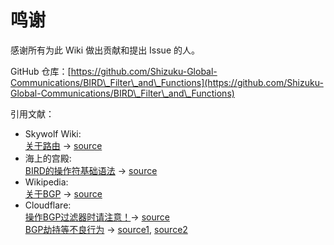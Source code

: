 # 鸣谢

感谢所有为此 Wiki 做出贡献和提出 Issue 的人。



GitHub 仓库：[https://github.com/Shizuku-Global-Communications/BIRD\_Filter\_and\_Functions](https://github.com/Shizuku-Global-Communications/BIRD\_Filter\_and\_Functions)

引用文献：

* Skywolf Wiki: \
  [关于路由](before-started/about-route.md) -> [source](https://wiki.skywolf.cloud/quickstart/before.html#%E4%BD%95%E4%B8%BA%E8%B7%AF%E7%94%B1)
* 海上的宫殿: \
  [BIRD的操作符基础语法](new-filter.md#guo-lv-qi) -> [source](https://soha.moe/post/bird-bgp-kickstart.html)
* Wikipedia:\
  [关于BGP](before-started/about-bgp.md) -> [source](https://zh.wikipedia.org/wiki/%E8%BE%B9%E7%95%8C%E7%BD%91%E5%85%B3%E5%8D%8F%E8%AE%AE)
* Cloudflare:\
  [操作BGP过滤器时请注意！](before-started/pay-attention-to-filter.md)-> [source](https://blog.cloudflare.com/bgp-leaks-and-crypto-currencies/)\
  [BGP劫持等不良行为](before-started/bad-behavior.md) -> [source1](https://www.cloudflare.com/zh-cn/learning/security/glossary/what-is-bgp/), [source2](https://www.cloudflare.com/zh-cn/learning/security/glossary/bgp-hijacking/)

